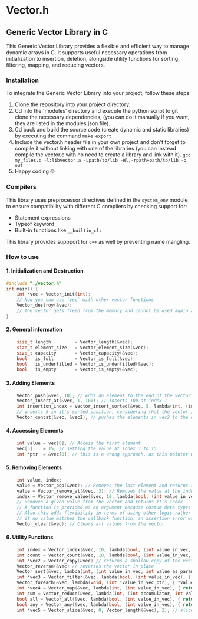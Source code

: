 # Vector.h

## Generic Vector Library in C

This Generic Vector Library provides a flexible and efficient way to manage dynamic arrays in C. It supports useful necessary operations from initialization to insertion, deletion, alongside utility functions for sorting, filtering, mapping, and reducing vectors.

### Installation

To integrate the Generic Vector Library into your project, follow these steps:

1. Clone the repository into your project directory.
2. Cd into the 'modules' directory and execute the python script to git clone the necessary dependencies, (you can do it manually if you want, they are listed in the modules.json file).
3. Cd back and build the source code (create dynamic and static libraries) by executing the command `make export`
4. Include the vector.h header file in your own project and don't forget to compile it without linking with one of the libraries (you can instead compile the vector.c with no need to create a library and link with it). `gcc my_files.c -l:libvector.a -Lpath/to/lib -Wl,-rpath=path/to/lib -o out`
5. Happy coding 🤓

### Compilers

This library uses preprocessor directives defined in the `system_env` module to ensure compatibility with different C compilers by checking support for:

-   Statement expressions
-   Typeof keyword
-   Built-in functions like `__builtin_clz`

This library provides suppport for `c++` as well by preventing name mangling.

### How to use

#### 1. Initialization and Destruction

```c
#include "./vector.h"
int main() {
    int *vec = Vector_init(int);
    // Now you can use `vec` with other vector functions
    Vector_destroy(&vec);
    // The vector gets freed from the memory and cannot be used again as it points to NULL, unless reinitialized
}
```

#### 2. General information

```c
    size_t length         = Vector_length(&vec);
    size_t element_size   = Vector_element_size(&vec);
    size_t capacity       = Vector_capacity(&vec);
    bool   is_full        = Vector_is_full(&vec);
    bool   is_underfilled = Vector_is_underfilled(&vec);
    bool   is_empty       = Vector_is_empty(&vec);
```

#### 3. Adding Elements

```c
    Vector_push(&vec, 10); // Adds an element to the end of the vector
    Vector_insert_at(&vec, 1, 100); // inserts 100 at index 1
    int insertion_index = Vector_insert_sorted(&vec, 5, lambda(int, (int value_in_vec, int value_as_param), { return value_in_vec - value_as_param; }));
    // inserts 5 in it's sorted position, considering that the vector is already sorted and returns the index inserted in
    Vector_concat(&vec, &vec2); // pushes the elements in vec2 to the end of vec
```

#### 4. Accessing Elements

```c
    int value = vec[0]; // Access the first element
    vec[3]    = 15; // setting the value at index 3 to 15
    int *ptr  = &vec[0]; // this is a wrong approach, as this pointer will be pointing to a wrong address when the vector gets resized
```

#### 5. Removing Elements

```c
    int value, index;
    value = Vector_pop(&vec); // Removes the last element and returns it
    value = Vector_remove_at(&vec, 3); // Removes the value at the index 3 and returns it
    index = Vector_remove_value(&vec, 10, lambda(bool, (int value_in_vec, int value_as_param), { return value_in_vec == value_as_param; }))
    // Removes a given value from the vector and returns it's index
    // A function is provided as an argument because costum data types do not get compared using ==
    // Also this adds flexibility in terms of using other logic rather than a simple ==
    // if no value matches the callback function, an assertion error will be raised
    Vector_clear(&vec); // Clears all values from the vector
```

#### 6. Utility Functions

```c
    int index = Vector_index(&vec, 10, lambda(bool, (int value_in_vec, int value_as_param), { return value_in_vec == value_as_param; })) // returns the index of the first value that validates the compare function. If none, raise an assertion error
    int count = Vector_count(&vec, 10, lambda(bool, (int value_in_vec, int value_as_param), { return value_in_vec == value_as_param; })) // returns the number of elements that validate the compare function
    int *vec2 = Vector_copy(&vec) // returns a shallow copy of the vector
    Vector_reverse(&vec) // reverses the vector in place
    Vector_sort(&vec, lambda(int, (int value_in_vec, int value_as_param), { return value_in_vec - value_as_param; })); // Sorts the vector in place according to the sorting function given using merge sort algorithm
    int *vec3 = Vector_filter(&vec, lambda(bool, (int value_in_vec), { return int value_in_vec % 2 == 0; })); // returns a new filtered vector of even numbers
    Vector_foreach(&vec, lambda(void, (int *value_in_vec_ptr), { *value_in_vec_ptr *= 2; })); // multiplies each value in the vector by 2, modifies the vector in place
    int *vec4 = Vector_map(&vec, lambda(int, (int value_in_vec), { return value_in_vec + 2; })); // Returns a new vector with each value mapped by the mapper function
    int sum = Vector_reduce(&vec, lambda(int, (int accumulator, int value_in_vec), { return accumulator + value_in_vec; }), 0); // Calculates the sum of elements
    bool all = Vector_all(&vec, lambda(bool, (int value_in_vec), { return value_in_vec == 10; })); // checks to see if all values in the vector verify the callback function (the callback returns true)
    bool any = Vector_any(&vec, lambda(bool, (int value_in_vec), { return value_in_vec == 10; })); // checks to see if any of the values in the vector verify the callback function
    int *vec5 = Vector_slice(&vec, 0, Vector_length(&vec), 2); // slices vec from index 0 to Vector_length(vec) by a step 2 and returns it
```
